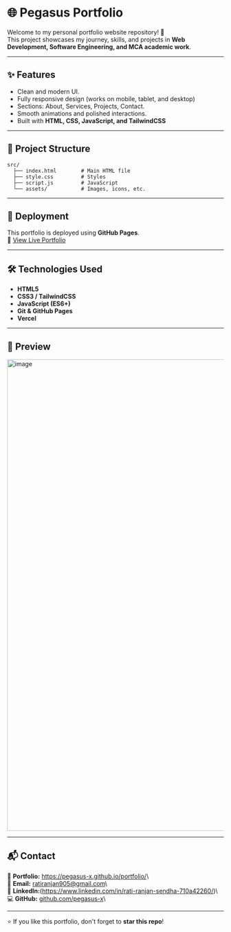 # 🌐 Pegasus Portfolio

Welcome to my personal portfolio website repository! 🚀\
This project showcases my journey, skills, and projects in **Web
Development, Software Engineering, and MCA academic work**.

------------------------------------------------------------------------

## ✨ Features

-   Clean and modern UI.
-   Fully responsive design (works on mobile, tablet, and desktop) 
-   Sections: About, Services, Projects, Contact.
-   Smooth animations and polished interactions.
-   Built with **HTML, CSS, JavaScript, and TailwindCSS**

------------------------------------------------------------------------

## 📂 Project Structure

    src/
      ├── index.html        # Main HTML file
      ├── style.css         # Styles
      ├── script.js         # JavaScript
      └── assets/           # Images, icons, etc.

------------------------------------------------------------------------

## 🚀 Deployment

This portfolio is deployed using **GitHub Pages**.\
🔗 [View Live Portfolio](https://pegasus-x.github.io/portfolio/)

------------------------------------------------------------------------

## 🛠️ Technologies Used

-   **HTML5** 
-   **CSS3 / TailwindCSS**
-   **JavaScript (ES6+)** 
-   **Git & GitHub Pages**
-   **Vercel**

------------------------------------------------------------------------

## 📸 Preview

<img width="1897" height="1096" alt="image" src="https://github.com/user-attachments/assets/774daea3-b758-4296-8ba1-e89244b1eb14" />


------------------------------------------------------------------------

## 📬 Contact

💼 **Portfolio:** <https://pegasus-x.github.io/portfolio/>\ <br>
📧 **Email:** ratiranjan905@gmail.com\ <br>
🔗 **LinkedIn:**(https://www.linkedin.com/in/rati-ranjan-sendha-710a42260/)\ <br>
💻 **GitHub:** [github.com/pegasus-x](https://github.com/pegasus-x)\

------------------------------------------------------------------------

⭐ If you like this portfolio, don't forget to **star this repo**!
